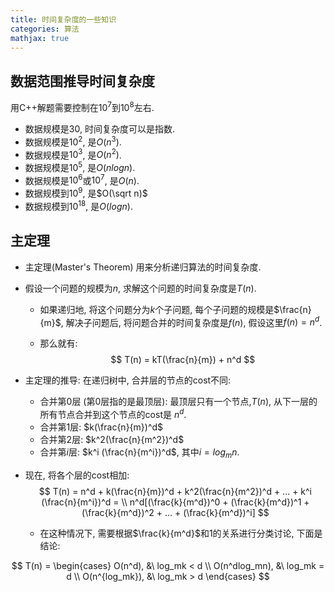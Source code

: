 ```yaml
---
title: 时间复杂度的一些知识
categories: 算法
mathjax: true
---
```


## 数据范围推导时间复杂度

用C++解题需要控制在$10^7$到$10^8$左右.


* 数据规模是30, 时间复杂度可以是指数.
* 数据规模是$10^2$, 是$O(n^3)$.
* 数据规模是$10^3$, 是$O(n^2)$.
* 数据规模是$10^5$, 是$O(nlogn)$.
* 数据规模是$10^6$或$10^7$, 是$O(n)$.
* 数据规模到$10^9$, 是$O(\sqrt n)$
* 数据规模到$10^{18}$, 是$O(logn)$.



## 主定理

* 主定理(Master's Theorem) 用来分析递归算法的时间复杂度.

* 假设一个问题的规模为$n$, 求解这个问题的时间复杂度是$T(n)$.

  * 如果递归地, 将这个问题分为$k$个子问题, 每个子问题的规模是$\frac{n}{m}$, 解决子问题后, 将问题合并的时间复杂度是$f(n)$, 假设这里$f(n) = n^d$.

  * 那么就有:
    $$
    T(n) = kT(\frac{n}{m}) + n^d
    $$

* 主定理的推导: 在递归树中, 合并层的节点的cost不同:

  * 合并第0层 (第0层指的是最顶层): 最顶层只有一个节点,$T(n)$, 从下一层的所有节点合并到这个节点的cost是 $n^d$.
  * 合并第1层: $k(\frac{n}{m})^d$
  * 合并第2层: $k^2(\frac{n}{m^2})^d$
  * 合并第$i$层: $k^i (\frac{n}{m^i})^d$, 其中$i = log_mn$.

* 现在, 将各个层的cost相加:
  $$
  T(n) = n^d + k(\frac{n}{m})^d + k^2(\frac{n}{m^2})^d + ... + k^i (\frac{n}{m^i})^d = \\
  n^d[(\frac{k}{m^d})^0 + (\frac{k}{m^d})^1 + (\frac{k}{m^d})^2 + ... + (\frac{k}{m^d})^i]
  $$

  * 在这种情况下, 需要根据$\frac{k}{m^d}$和1的关系进行分类讨论, 下面是结论:

$$
T(n) = \begin{cases}
O(n^d), &\ log_mk < d \\
O(n^dlog_mn), &\ log_mk = d \\
O(n^{log_mk}), &\ log_mk > d
\end{cases}
$$

